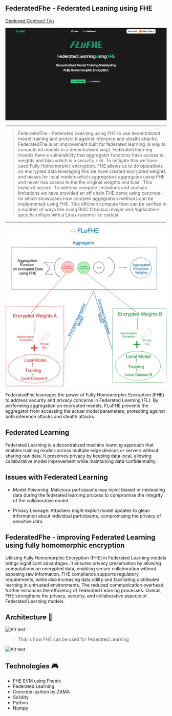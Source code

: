 ## FederatedFhe - Federated Leaning using FHE

[Deployed Contract Txn](https://demoexplorer.fhenix.io/tx/0x8a5de7943a02330951c4f0130cc998e0bc30a1121008aa35cdee9867217b0ebb)

![Alt text](./demo/demo3.png "High Level Architecture")


---
> FederatedFhe - Federated Learning using FHE to use decentralized model training and protect it against inference and stealth attacks.
FederatedFhe is an improvement built for federated learning (a way to compute ml models in a decentralised way). Federated learning models have a vulnerability that aggregator functions have access to weights and bias which is a security risk. To mitigate this we have used Fully Homomorphic encryption. FHE allows us to do operations on encrypted data leveraging this we have created encrypted weights and biases for local models which aggregators aggregates using FHE and never has access to the the original weights and bias . This makes it secure. To address compute limitations and onchain limitations we have provided an off chain FHE demo using concrete-ml which showcases how complex aggegration methods can be implemented using FHE. This offchain compute then can be verified in a number of ways like using RISC 0 bonsai relayer and Application-specific rollups with a Linux runtime like cartesi
---

![Alt text](./demo/pic1.jpeg "High Level Architecture")

FederatedFhe leverages the power of Fully Homomorphic Encryption (FHE) to address security and privacy concerns in Federated Learning (FL). By performing aggregation on encrypted models, FLuFHE prevents the aggregator from accessing the actual model parameters, protecting against both inference attacks and stealth attacks.



## Federated Learning

Federated Learning is a decentralized machine learning approach that enables training models across multiple edge devices or servers without sharing raw data. It preserves privacy by keeping data local, allowing collaborative model improvement while maintaining data confidentiality.


## Issues with Federated Learning

- Model Poisoning: Malicious participants may inject biased or misleading data during the federated learning process to compromise the integrity of the collaborative model.


- Privacy Leakage: Attackers might exploit model updates to glean information about individual participants, compromising the privacy of sensitive data.



## FederatedFhe - improving Federated Learning using fully homomorphic encryption

Utilizing Fully Homomorphic Encryption (FHE) in Federated Learning models brings significant advantages. It ensures privacy preservation by allowing computations on encrypted data, enabling secure collaboration without exposing raw information. FHE compliance supports regulatory requirements, while also increasing data utility and facilitating distributed learning in untrusted environments. The reduced communication overhead further enhances the efficiency of Federated Learning processes. Overall, FHE strengthens the privacy, security, and collaborative aspects of Federated Learning models.



## Architecture 🤖

![Alt text](https://d1bqvdqmynqyrb.cloudfront.net/_next/image?url=https%3A%2F%2Fresearch-website-prod-cms-uploads.s3.us.cloud-object-storage.appdomain.cloud%2FScreenshot_2022_12_06_at_2_53_57_PM_a8e647bea9.png&w=1920&q=85)

> This is how FHE can be used for Federated Learning

![Alt text](https://d1bqvdqmynqyrb.cloudfront.net/_next/image?url=https%3A%2F%2Fresearch-website-prod-cms-uploads.s3.us.cloud-object-storage.appdomain.cloud%2Fthumbnail_image001_c2934e686d.jpg&w=1920&q=75
)

## Technologies 🎮
- FHE EVM using Fhenix
- Federated Learning
- Concrete-pyhton by ZAMA
- Solidity
- Python
- Numpy

